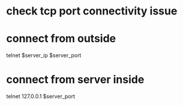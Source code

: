 check tcp port connectivity issue
=================================

# connect from outside
telnet $server_ip $server_port

# connect from server inside
telnet 127.0.0.1 $server_port